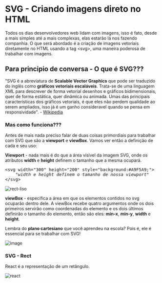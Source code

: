 # SVG - Criando imagens direto no HTML

<p>
Todos os dias desenvolvedores web lidam com imagens, isso é fato, desde a mais simples até a mais complexas,
elas estarão lá nos fazendo companhia. O que será abordado é a criação de imagens vetoriais diretamente no HTML usando
a tag <<span>svg</span>>, uma maneira poderosa de trabalhar com imagens.
</p>

## Para principio de conversa - O que é SVG???

<p>
"SVG é a abreviatura de <b>Scalable Vector Graphics</b> que pode ser traduzido do inglês como 
<b>gráficos vetoriais escaláveis</b>. Trata-se de uma linguagem XML para descrever de forma vetorial desenhos e
gráficos bidimensionais, quer de forma estática, quer dinâmica ou animada. Umas das principais características dos 
gráficos vetoriais, é que eles não perdem qualidade ao serem ampliados, isso já é um ganho consideravel quando se pensa 
em responsividade". - <a href="https://pt.wikipedia.org/wiki/SVG">Wikipedia</a>
</p>

### Mas como funciona???

<p>
Antes de mais nada preciso falar de duas coisas primordiais para trabalhar com SVG que são a <b>viewport</b> e <b>viewBox</b>.
Vamos ver então a definição de cada e seu uso:

<p>
<b>Viewport</b> - nada mais é do que a área visível da imagem SVG, onde os atributos <b>width</b> e <b>height</b> definem 
o tamanho que a mesma ocupará. 

<pre>
<<span>svg width="300" height="200" style="background:#A9F5A9;"</span>>
    <i>"width e height definem o tamanho de nossa viewport"</i>
<<span>/svg</span>>
</pre>

![rect-liso](https://user-images.githubusercontent.com/19720603/27777259-871d16e8-5f87-11e7-9415-a4cafd8368e8.png "viewport: 300x200")

</p>

<p>
<b>viewBox</b> - especifica a área em que os elementos contidos no svg ocuparão dentro dele. A viewBox recebe quatro argumentos onde os dois primeiros servirão como coordenadas do elemento e os dois últimos definirão o tamanho do elemento, então são eles: <b>min-x</b>, <b>min-y</b>, <b>width</b> e <b>height</b>.
</p>

<p>
Lembra do <b>plano cartesiano</b> que você aprendeu na escola? Pois é, ele é essencial para se trabalhar com SVG!
</p>

![image](https://user-images.githubusercontent.com/19720603/27767045-03511d6a-5ebe-11e7-816a-8d208c4ec8be.png "Coordenadas de gráficos SVG")

### SVG - Rect

<p>
React é a representação de um retângulo. 
</p>

![react](https://user-images.githubusercontent.com/19720603/27766808-47ff4e6e-5eb4-11e7-9dcc-7c0c5a92b6d3.png "Um simples desenho utilizando react")
